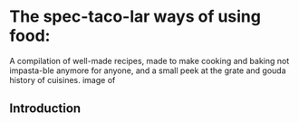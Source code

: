 # The spec-taco-lar ways of using food: 
A compilation of well-made recipes, made to make cooking and baking not impasta-ble anymore for anyone, and a small peek at the grate and gouda history of cuisines.
image of

## Introduction
